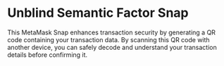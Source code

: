 # Unblind Semantic Factor Snap

This MetaMask Snap enhances transaction security by generating a QR code containing your transaction data. By scanning this QR code with another device, you can safely decode and understand your transaction details before confirming it.
